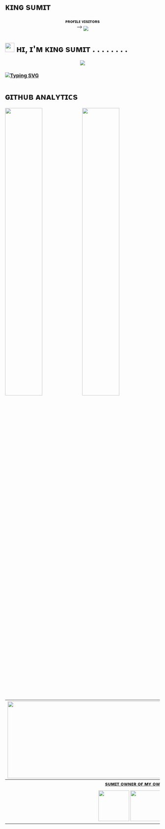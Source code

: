 # ᴋɪɴɢ sᴜᴍɪᴛ 


<p align="center">
    <b>ᴘʀᴏғɪʟᴇ ᴠɪsɪᴛᴏʀs</b><br>
 -->    <img align="middle" src="https://profile-counter.glitch.me/SumitX6069/count.svg" />
</p>


# <img src="https://user-images.githubusercontent.com/73097560/115834477-dbab4500-a447-11eb-908a-139a6edaec5c.gif" width="30px"> ʜɪ, ɪ'ᴍ ᴋɪɴɢ sᴜᴍɪᴛ . . . . . . . . 




<p align="center">
  <a href="https://t.me/wft_sumit"><img src="https://user-images.githubusercontent.com/77770753/117139498-f081c400-adc9-11eb-9aaf-f895a54ecc67.gif"></a>
    </p>
<p align="center">

</p>

<h3>

<!-- Your title -->


[![Typing SVG](https://readme-typing-svg.herokuapp.com?color=000000&lines=-%3E+Bots+Developer;-%3E+Web+Developer;-%3E+Graphic+Designer;-%3EYoutuber;-%3E+Music+Lover;-%3E+Programmer)](https://git.io/typing-svg)

    
<h1> ɢɪᴛʜᴜʙ ᴀɴᴀʟʏᴛɪᴄs </h1>
    
[<img src="https://github-readme-stats.vercel.app/api?username=SumitX6069&count_private=true&show_icons=true&theme=chartreuse-dark&custom_title=What%27s+the+craic?&include_all_commits=true&hide_border=true&bg_color=000000" width="49%">](https://github.com/SumitX6069) [<img src="https://github-readme-streak-stats.herokuapp.com/?user=SumitX6069&theme=chartreuse-dark&hide_border=True&bg_color=000000" width="49%">](https://github.com/SumitX6069)
    

<!-- Your badges
You can use the website to generate badges: https://shields.io/
-->
| <a href="https://t.me/wft_sumit"><img src="https://te.legra.ph/file/3f47f71b0412f10fffe4c.jpg" width="900px" height="250px" /></a> |
|:---------------------------------------------------------------------------------------------------------------------------------------: |
|       **[sᴜᴍɪᴛ ᴏᴡɴᴇʀ ᴏғ ᴍʏ ᴏᴡɴ ᴡᴏʀʟᴅ 🌎](https://t.me/NixaWorld)**                                                                                |
| <a href="https://t.me/NixaWorld"><img src="https://cdn4.iconfinder.com/data/icons/logos-and-brands/512/335_Telegram_logo-256.png" width="100px" height="100px"></a> <a href="https://www.instagram.com/SumitX"><img src="https://cdn2.iconfinder.com/data/icons/social-icons-33/128/Instagram-256.png" width="100px" height="100px"></a>                                                                                                                                                                <a href="https://www.youtube.com/channel/techAbishnoi"><img src="https://cdn3.iconfinder.com/data/icons/2018-social-media-logotypes/1000/2018_social_media_popular_app_logo_youtube-256.png" width="100px" height="100px"></a>
    
    
